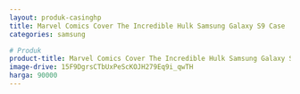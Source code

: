 ```yaml
---
layout: produk-casinghp
title: Marvel Comics Cover The Incredible Hulk Samsung Galaxy S9 Case
categories: samsung

# Produk
product-title: Marvel Comics Cover The Incredible Hulk Samsung Galaxy S9 Case
image-drive: 15F9DgrsCTbUxPeScKOJH279Eq9i_qwTH
harga: 90000
---
```

